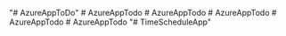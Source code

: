"# AzureAppToDo" 
#   A z u r e A p p T o d o  
 #   A z u r e A p p T o d o  
 #   A z u r e A p p T o d o  
 #   A z u r e A p p T o d o  
 #   A z u r e A p p T o d o  
 "# TimeScheduleApp" 
